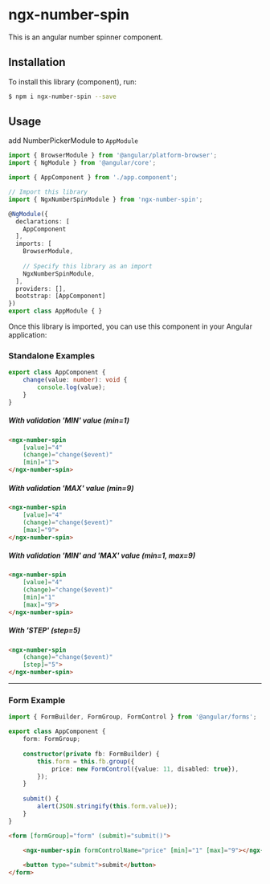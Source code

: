 # ngx-number-spin

This is an angular number spinner component.

## Installation

To install this library (component), run:
```bash
$ npm i ngx-number-spin --save
```

## Usage
add NumberPickerModule to `AppModule`

```typescript
import { BrowserModule } from '@angular/platform-browser';
import { NgModule } from '@angular/core';

import { AppComponent } from './app.component';

// Import this library
import { NgxNumberSpinModule } from 'ngx-number-spin';

@NgModule({
  declarations: [
    AppComponent
  ],
  imports: [
    BrowserModule,
    
    // Specify this library as an import
    NgxNumberSpinModule,
  ],
  providers: [],
  bootstrap: [AppComponent]
})
export class AppModule { }
```

Once this library is imported, you can use this component in your Angular application:

### Standalone Examples

```typescript
export class AppComponent {
    change(value: number): void {
        console.log(value);
    }
}
```

##### With validation 'MIN' value (min=1)
```html
<ngx-number-spin
    [value]="4"
    (change)="change($event)" 
    [min]="1">
</ngx-number-spin>
```

##### With validation 'MAX' value (min=9)
```html
<ngx-number-spin 
    [value]="4"
    (change)="change($event)" 
    [max]="9">
</ngx-number-spin>
```

##### With validation 'MIN' and 'MAX' value (min=1, max=9)
```html
<ngx-number-spin 
    [value]="4"
    (change)="change($event)"
    [min]="1"
    [max]="9">
</ngx-number-spin>
```

##### With 'STEP' (step=5)
```html
<ngx-number-spin
    (change)="change($event)" 
    [step]="5">
</ngx-number-spin>
```
--------------------------------------------------------------------------------------------------------------------
### Form Example
```typescript
import { FormBuilder, FormGroup, FormControl } from '@angular/forms';

export class AppComponent {
    form: FormGroup;
    
    constructor(private fb: FormBuilder) {
        this.form = this.fb.group({
            price: new FormControl({value: 11, disabled: true}),
        });
    }
       
    submit() {
        alert(JSON.stringify(this.form.value));
    }
}
```

```html
<form [formGroup]="form" (submit)="submit()">

    <ngx-number-spin formControlName="price" [min]="1" [max]="9"></ngx-number-spin>
    
    <button type="submit">submit</button>
</form>

```

